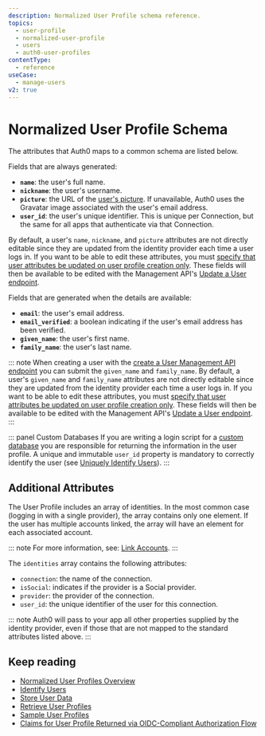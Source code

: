 ```yaml
---
description: Normalized User Profile schema reference. 
topics:
  - user-profile
  - normalized-user-profile
  - users
  - auth0-user-profiles
contentType:
  - reference
useCase:
  - manage-users
v2: true
---
```

# Normalized User Profile Schema

The attributes that Auth0 maps to a common schema are listed below.

Fields that are always generated:

* **`name`**: the user's full name.
* **`nickname`**: the user's username.
* **`picture`**: the URL of the [user's picture](/users/guides/change-user-pictures). If unavailable, Auth0 uses the Gravatar image associated with the user's email address.
* **`user_id`**: the user's unique identifier. This is unique per Connection, but the same for all apps that authenticate via that Connection.

By default, a user's `name`, `nickname`, and `picture` attributes are not directly editable since they are updated from the identity provider each time a user logs in. If you want to be able to edit these attributes, you must [specify that user attributes be updated on user profile creation only](/connections/guides/change-user-attribute-update). These fields will then be available to be edited with the Management API's [Update a User endpoint](/api/management/v2#!/Users/patch_users_by_id).

Fields that are generated when the details are available:

* **`email`**: the user's email address.
* **`email_verified`**: a boolean indicating if the user's email address has been verified.
* **`given_name`**: the user's first name.
* **`family_name`**: the user's last name.

::: note
When creating a user with the [create a User Management API endpoint](/api/management/v2#!/Users/post_users) you can submit the `given_name` and `family_name`. By default, a user's `given_name` and `family_name` attributes are not directly editable since they are updated from the identity provider each time a user logs in. If you want to be able to edit these attributes, you must [specify that user attributes be updated on user profile creation only](/connections/guides/change-user-attribute-update). These fields will then be available to be edited with the Management API's [Update a User endpoint](/api/management/v2#!/Users/patch_users_by_id).
:::

::: panel Custom Databases
If you are writing a login script for a [custom database](/connections/database/mysql) you are responsible for returning the information in the user profile. A unique and immutable `user_id` property is mandatory to correctly identify the user (see [Uniquely Identify Users](#uniquely-identify-users)).
:::

## Additional Attributes

The User Profile includes an array of identities. In the most common case (logging in with a single provider), the array contains only one element. If the user has multiple accounts linked, the array will have an element for each associated account.

::: note
For more information, see: [Link Accounts](/link-accounts).
:::

The `identities` array contains the following attributes:

* `connection`: the name of the connection.
* `isSocial`: indicates if the provider is a Social provider.
* `provider`: the provider of the connection.
* `user_id`: the unique identifier of the user for this connection.

::: note
Auth0 will pass to your app all other properties supplied by the identity provider, even if those that are not mapped to the standard attributes listed above.
:::

## Keep reading

* [Normalized User Profiles Overview](/users/normalized)
* [Identify Users](/users/normalized/auth0/identify-users)
* [Store User Data](/users/normalized/auth0/store-user-data)
* [Retrieve User Profiles](/users/normalized/auth0/retrieve-user-profiles)
* [Sample User Profiles](/users/normalized/auth0/sample-user-profiles)
* [Claims for User Profile Returned via OIDC-Compliant Authorization Flow](/users/normalized/oidc)
